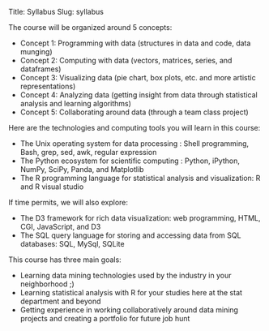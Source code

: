 Title: Syllabus
Slug: syllabus

The course will be organized around 5 concepts:

  *  Concept 1: Programming with data (structures in data and code, data munging)
  *  Concept 2: Computing with data (vectors, matrices, series, and dataframes)
  *  Concept 3: Visualizing data (pie chart, box plots, etc. and more artistic representations)
  *  Concept 4: Analyzing data (getting insight from data through statistical analysis and learning algorithms)
  *  Concept 5: Collaborating around data (through a team class project)

Here are the technologies and computing tools you will learn in this course:

  *  The Unix operating system for data processing : Shell programming, Bash, grep, sed, awk, regular expression
  *  The Python ecosystem for scientific computing : Python, iPython, NumPy, SciPy, Panda, and Matplotlib
  *  The R programming language for statistical analysis and visualization: R and R visual studio

If time permits, we will also explore:

  *  The D3 framework for rich data visualization: web programming, HTML, CGI, JavaScript, and D3
  *  The SQL query language for storing and accessing data from SQL databases: SQL, MySql, SQLite

This course has three main goals:

  *  Learning data mining technologies used by the industry in your neighborhood ;)
  *  Learning statistical analysis with R for your studies here at the stat department and beyond
  *  Getting experience in working collaboratively around data mining projects and creating a portfolio for future job hunt
